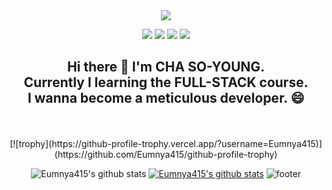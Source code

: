 <div align="center">

<img src="https://capsule-render.vercel.app/api?type=Waving&color=random&height=250&section=header&text=SOYOUNG's%20GITHUB&fontSize=70" />

<a href="https://blog.naver.com/2124524" target="_blank"><img src="https://img.shields.io/badge/blog-03C75A?style=flat-square&logo=naver&logoColor=white"/></a>
<a href="https://www.instagram.com/s_y_415" target="_blank"><img src="https://img.shields.io/badge/Instagram-E4405F?style=square&logo=instagram&logoColor=white"/></a>
<a href="http://qr.kakao.com/talk/Izpi45cWlcbi1w63opmw6zqgY9c-" target="_blank"><img src="https://img.shields.io/badge/Kakao-FFCD00?style=square&logo=kakaotalk&logoColor=white"/></a>
<a href="https://velog.io/@eumnya415" target="_blank"><img src="https://img.shields.io/badge/velog-20C997?style=square&logo=velog&logoColor=white"/></a>

<h2>Hi there 👋 I'm CHA SO-YOUNG. <br> Currently I learning the FULL-STACK course. <br> I wanna become a meticulous developer. 😄</h2>
<br></br>
[![trophy](https://github-profile-trophy.vercel.app/?username=Eumnya415)](https://github.com/Eumnya415/github-profile-trophy)

<!--
**Eumnya415/Eumnya415** is a ✨ _special_ ✨ repository because its `README.md` (this file) appears on your GitHub profile.

Here are some ideas to get you started:

- 🔭 I’m currently working on ...
- 🌱 I’m currently learning ...
- 👯 I’m looking to collaborate on ...
- 🤔 I’m looking for help with ...
- 💬 Ask me about ...
- 📫 How to reach me: ...
- 😄 Pronouns: ...
- ⚡ Fun fact: ...
-->

![Eumnya415's github stats](https://github-readme-stats.vercel.app/api?username=Eumnya415&show_icons=true)
[![Eumnya415's github stats](https://github-readme-stats.vercel.app/api/top-langs/?username=Eumnya415&show_icons=true&hide_border=true&title_color=004386&icon_color=004386&layout=compact)](https://github.com/Eumnya415)
![footer](https://capsule-render.vercel.app/api?type=waving&color=auto&height=100&section=footer)
</div>
